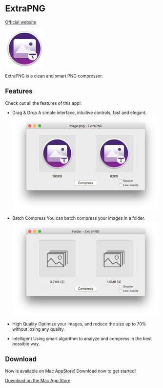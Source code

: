 # ExtraPNG
[Official website](http://lochunto.github.io/ExtraPNG/)

![](ExtraPNG.png)


ExtraPNG is a clean and smart PNG compressor.


## Features
Check out all the features of this app!

* Drag & Drop
A simple interface, intuitive controls, fast and elegant.
![](interface-drag.png)

* Batch Compress
You can batch compress your images in a folder.
![](interface-batch.png)


* High Quality
Optimize your images, and reduce the size up to 70% without losing any quality.

* Intelligent
Using smart algorithm to analyze and compress in the best possible way.

## Download
Now is available on Mac AppStore! Download now to get started!

[Download on the Mac App Store](https://itunes.apple.com/us/app/extrapng/id1239657709?l=zh&ls=1&mt=12)

